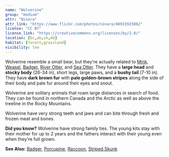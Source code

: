 ```yaml
---
name: "Wolverine"
group: "medium"
attr: "Ninara"
attr_link: "https://www.flickr.com/photos/ninara/40931925062"
license: "CC BY"
license_link: "https://creativecommons.org/licenses/by/2.0/"
location: [bc,ab,sk,mb]
habitat: [forest,grassland]
visibility: low
---
```

Wolverine resemble a small bear, but they're actually related to [Mink](/animals/mink/), [Weasel](/animals/weasel/), [Badger](/animals/badger/), [River Otter](/animals/rivotter/), and [Sea Otter](/animals/seaotter/). They have a **large head** and **stocky body** (26-34 in), short legs, large paws, and a **bushy tail** (7-10 in). They have **dark brown fur** with **pale golden-brown stripes** along the side of their body and pale fur around their eyes and snout.

Wolverine are solitary animals that roam large distances in search of food. They can be found in northern Canada and the Arctic as well as above the treeline in the Rocky Mountains.

Wolverine have very strong teeth and jaws and can bite through fresh and frozen meat and bones.

**Did you know?** Wolverine have strong family ties. The young kits stay with their mother for up to 2 years and the fathers interact with their young even when they're full grown.

<!-- generated, do not edit -->
**See Also:**
[Badger](/animals/badger/),
[Porcupine](/animals/porcupine/),
[Raccoon](/animals/raccoon/),
[Striped Skunk](/animals/strskunk/)
